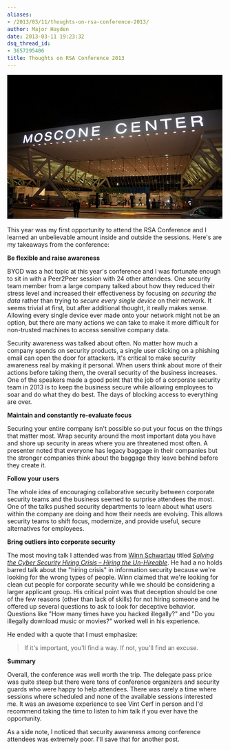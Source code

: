 ```yaml
---
aliases:
- /2013/03/11/thoughts-on-rsa-conference-2013/
author: Major Hayden
date: 2013-03-11 19:23:32
dsq_thread_id:
- 3657295406
title: Thoughts on RSA Conference 2013
---
```


![1]

This year was my first opportunity to attend the RSA Conference and I learned an unbelievable amount inside and outside the sessions. Here's are my takeaways from the conference:

**Be flexible and raise awareness**

BYOD was a hot topic at this year's conference and I was fortunate enough to sit in with a Peer2Peer session with 24 other attendees. One security team member from a large company talked about how they reduced their stress level and increased their effectiveness by focusing on _securing the data_ rather than trying to _secure every single device_ on their network. It seems trivial at first, but after additional thought, it really makes sense. Allowing every single device ever made onto your network might not be an option, but there are many actions we can take to make it more difficult for non-trusted machines to access sensitive company data.

Security awareness was talked about often. No matter how much a company spends on security products, a single user clicking on a phishing email can open the door for attackers. It's critical to make security awareness real by making it personal. When users think about more of their actions before taking them, the overall security of the business increases. One of the speakers made a good point that the job of a corporate security team in 2013 is to keep the business secure while allowing employees to soar and do what they do best. The days of blocking access to everything are over.

**Maintain and constantly re-evaluate focus**

Securing your entire company isn't possible so put your focus on the things that matter most. Wrap security around the most important data you have and shore up security in areas where you are threatened most often. A presenter noted that everyone has legacy baggage in their companies but the stronger companies think about the baggage they leave behind before they create it.

**Follow your users**

The whole idea of encouraging collaborative security between corporate security teams and the business seemed to surprise attendees the most. One of the talks pushed security departments to learn about what users within the company are doing and how their needs are evolving. This allows security teams to shift focus, modernize, and provide useful, secure alternatives for employees.

**Bring outliers into corporate security**

The most moving talk I attended was from [Winn Schwartau][2] titled _[Solving the Cyber Security Hiring Crisis – Hiring the Un-Hireable][3]_. He had a no holds barred talk about the "hiring crisis" in information security because we're looking for the wrong types of people. Winn claimed that we're looking for clean cut people for corporate security while we should be considering a larger applicant group. His critical point was that deception should be one of the few reasons (other than lack of skills) for not hiring someone and he offered up several questions to ask to look for deceptive behavior. Questions like "How many times have you hacked illegally?" and "Do you illegally download music or movies?" worked well in his experience.

He ended with a quote that I must emphasize:

> If it's important, you'll find a way. If not, you'll find an excuse.

**Summary**

Overall, the conference was well worth the trip. The delegate pass price was quite steep but there were tons of conference organizers and security guards who were happy to help attendees. There was rarely a time where sessions where scheduled and none of the available sessions interested me. It was an awesome experience to see Vint Cerf in person and I'd recommend taking the time to listen to him talk if you ever have the opportunity.

As a side note, I noticed that security awareness among conference attendees was extremely poor. I'll save that for another post.

 [1]: /wp-content/uploads/2013/03/5482.04-moscone-center_2.jpg
 [2]: http://en.wikipedia.org/wiki/Winn_Schwartau
 [3]: https://ae.rsaconference.com/US13/connect/sessionDetail.ww?SESSION_ID=1582